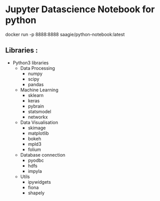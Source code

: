 # Jupyter Datascience Notebook for python

docker run -p 8888:8888 saagie/python-notebook:latest

## Libraries :

* Python3 libraries
	* Data Processing
		* numpy
    	* scipy
		* pandas
	* Machine Learning
    	* sklearn
		* keras
    	* pybrain
    	* statsmodel
		* networkx
	* Data Visualisation
		* skimage
		* matplotlib
    	* bokeh
    	* mpld3
    	* folium
	* Database connection
		* pyodbc
    	* hdfs
		* impyla
	* Utils
    	* ipywidgets
		* fiona
 		* shapely

